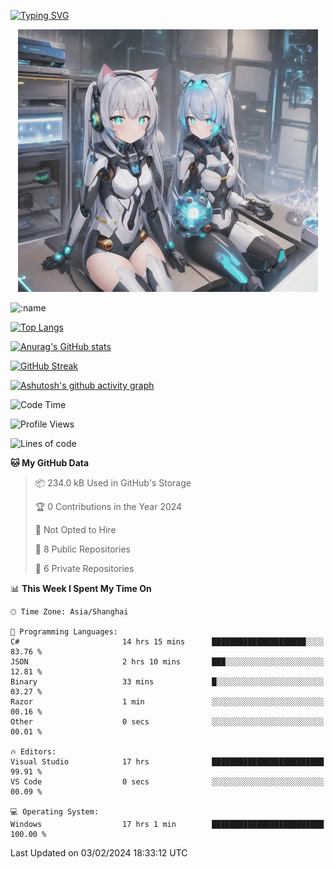 [![Typing SVG](https://readme-typing-svg.demolab.com?font=Fira+Code&pause=1000&color=F78FDE&width=435&lines=%E6%AC%A2%E8%BF%8E%E5%A4%A7%E4%BD%AC%E6%9D%A5%E8%AE%BF0v0)](https://git.io/typing-svg)


<p align="center">
  <a href="https://github.com/qq583044063qq"><img src="banner.png" alt="qq583044063qq Banner"></a>
</p>



![:name](https://count.getloli.com/get/@hk416?theme=rule34)

[![Top Langs](https://github-readme-stats.vercel.app/api/top-langs/?username=qq583044063qq&locale=cn&hide=javascript,html,css&theme=tokyonight)](https://github.com/anuraghazra/github-readme-stats)

[![Anurag's GitHub stats](https://github-readme-stats.vercel.app/api?username=qq583044063qq&count_private=true&show_icons=true&locale=cn&theme=tokyonight)](https://github.com/anuraghazra/github-readme-stats)

[![GitHub Streak](https://streak-stats.demolab.com/?user=qq583044063qq&locale=zh_Hans&theme=tokyonight)](https://git.io/streak-stats)

[![Ashutosh's github activity graph](https://github-readme-activity-graph.vercel.app/graph?username=qq583044063qq&theme=tokyo-night)](https://github.com/ashutosh00710/github-readme-activity-graph)

<!--START_SECTION:waka-->
![Code Time](http://img.shields.io/badge/Code%20Time-657%20hrs%2038%20mins-blue)

![Profile Views](http://img.shields.io/badge/Profile%20Views-0-blue)

![Lines of code](https://img.shields.io/badge/From%20Hello%20World%20I%27ve%20Written-904.7%20thousand%20lines%20of%20code-blue)

**🐱 My GitHub Data** 

> 📦 234.0 kB Used in GitHub's Storage 
 > 
> 🏆 0 Contributions in the Year 2024
 > 
> 🚫 Not Opted to Hire
 > 
> 📜 8 Public Repositories 
 > 
> 🔑 6 Private Repositories 
 > 
📊 **This Week I Spent My Time On** 

```text
🕑︎ Time Zone: Asia/Shanghai

💬 Programming Languages: 
C#                       14 hrs 15 mins      █████████████████████░░░░   83.76 % 
JSON                     2 hrs 10 mins       ███░░░░░░░░░░░░░░░░░░░░░░   12.81 % 
Binary                   33 mins             █░░░░░░░░░░░░░░░░░░░░░░░░   03.27 % 
Razor                    1 min               ░░░░░░░░░░░░░░░░░░░░░░░░░   00.16 % 
Other                    0 secs              ░░░░░░░░░░░░░░░░░░░░░░░░░   00.01 % 

🔥 Editors: 
Visual Studio            17 hrs              █████████████████████████   99.91 % 
VS Code                  0 secs              ░░░░░░░░░░░░░░░░░░░░░░░░░   00.09 % 

💻 Operating System: 
Windows                  17 hrs 1 min        █████████████████████████   100.00 % 
```


 Last Updated on 03/02/2024 18:33:12 UTC
<!--END_SECTION:waka-->
